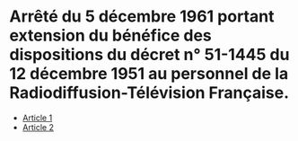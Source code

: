 # Arrêté du 5 décembre 1961 portant extension du bénéfice des dispositions du décret n° 51-1445 du 12 décembre 1951 au personnel de la Radiodiffusion-Télévision Française.

- [Article 1](article-1.md)
- [Article 2](article-2.md)
